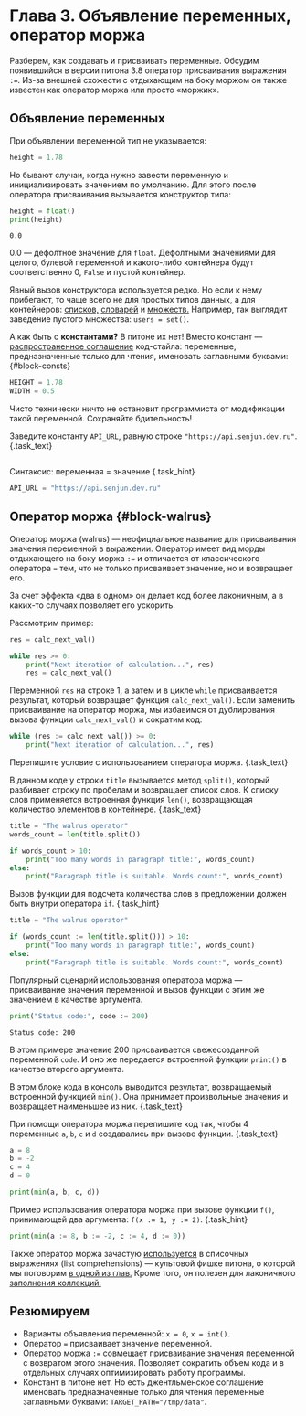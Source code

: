 # Глава 3. Объявление переменных, оператор моржа

Разберем, как создавать и присваивать переменные. Обсудим появившийся в версии питона 3.8 оператор присваивания выражения `:=`. Из-за внешней схожести с отдыхающим на боку моржом он также известен как оператор моржа или просто «моржик».

## Объявление переменных
При объявлении переменной тип не указывается:

```python
height = 1.78
```

Но бывают случаи, когда нужно завести переменную и инициализировать значением по умолчанию. Для этого после оператора присваивания вызывается конструктор типа:

```python
height = float()
print(height)
```
```
0.0
```

0.0 — дефолтное значение для `float`. Дефолтными значениями для целого, булевой переменной и какого-либо контейнера будут соответственно 0, `False` и пустой контейнер.

Явный вызов конструктора используется редко. Но если к нему прибегают, то чаще всего не для простых типов данных, а для контейнеров: [списков,](/courses/python/chapters/python_chapter_0110/) [словарей](/courses/python/chapters/python_chapter_0150/) и [множеств.](/courses/python/chapters/python_chapter_0140/) Например, так выглядит заведение пустого множества: `users = set()`.


А как быть с **константами?** В питоне их нет! Вместо констант — [распространенное соглашение](https://peps.python.org/pep-0008/#constants) код-стайла: переменные, предназначенные только для чтения, именовать заглавными буквами: {#block-consts}

```python
HEIGHT = 1.78
WIDTH = 0.5
```

Чисто технически ничто не остановит программиста от модификации такой переменной. Сохраняйте бдительность!

Заведите константу `API_URL`, равную строке `"https://api.senjun.dev.ru"`. {.task_text}

```python  {.task_source #python_chapter_0030_task_0010}
```
Синтаксис: переменная = значение {.task_hint}
```python {.task_answer}
API_URL = "https://api.senjun.dev.ru"
```

## Оператор моржа {#block-walrus}
Оператор моржа (walrus) — неофициальное название для присваивания значения переменной в выражении. Оператор имеет вид морды отдыхающего на боку моржа `:=` и отличается от классического оператора `=` тем, что не только присваивает значение, но и возвращает его. 

За счет эффекта «два в одном» он делает код более лаконичным, а в каких-то случаях позволяет его ускорить.

Рассмотрим пример:

```python
res = calc_next_val()

while res >= 0:
    print("Next iteration of calculation...", res)
    res = calc_next_val()
```

Переменной `res` на строке 1, а затем и в цикле `while` присваивается результат, который возвращает функция `calc_next_val()`. Если заменить присваивание на оператор моржа, мы избавимся от дублирования вызова функции `calc_next_val()` и сократим код:

```python
while (res := calc_next_val()) >= 0:
    print("Next iteration of calculation...", res)
```

Перепишите условие с использованием оператора моржа. {.task_text}

В данном коде у строки `title` вызывается метод `split()`, который разбивает строку по пробелам и возвращает список слов. К списку слов применяется встроенная функция `len()`, возвращающая количество элементов в контейнере. {.task_text}

```python {.task_source #python_chapter_0030_task_0020}
title = "The walrus operator"
words_count = len(title.split())

if words_count > 10:
    print("Too many words in paragraph title:", words_count)
else:
    print("Paragraph title is suitable. Words count:", words_count)

```
Вызов функции для подсчета количества слов в предложении должен быть внутри оператора `if`. {.task_hint}
```python {.task_answer}
title = "The walrus operator"

if (words_count := len(title.split())) > 10:
    print("Too many words in paragraph title:", words_count)
else:
    print("Paragraph title is suitable. Words count:", words_count)
```

Популярный сценарий использования оператора моржа — присваивание значения переменной и вызов функции с этим же значением в качестве аргумента. 

```python
print("Status code:", code := 200)
```
```
Status code: 200
```

В этом примере значение 200 присваивается свежесозданной переменной `code`. И оно же передается встроенной функции `print()` в качестве второго аргумента. 

В этом блоке кода в консоль выводится результат, возвращаемый встроенной функцией `min()`. Она принимает произвольные значения и возвращает наименьшее из них. {.task_text}

При помощи оператора моржа перепишите код так, чтобы 4 переменные `a`, `b`, `c` и `d` создавались при вызове функции. {.task_text}

```python {.task_source #python_chapter_0030_task_0030}
a = 8
b = -2
c = 4
d = 0

print(min(a, b, c, d))
```
Пример использования оператора моржа при вызове функции `f()`, принимающей два аргумента: `f(x := 1, y := 2)`. {.task_hint}
```python {.task_answer}
print(min(a := 8, b := -2, c := 4, d := 0))
```

Также оператор моржа зачастую [используется](/courses/python/chapters/python_chapter_0240/#block-walrus) в списочных выражениях (list comprehensions) — культовой фишке питона, о которой мы поговорим [в одной из глав.](/courses/python/chapters/python_chapter_0240/) Кроме того, он полезен для лаконичного [заполнения коллекций.](/courses/python/chapters/python_chapter_0120/#block-walrus)

## Резюмируем
- Варианты объявления переменной: `x = 0`, `x = int()`.
- Оператор `=` присваивает значение переменной.
- Оператор моржа `:=` совмещает присваивание значения переменной с возвратом этого значения. Позволяет сократить объем кода и в отдельных случаях оптимизировать работу программы.
- Констант в питоне нет. Но есть джентльменское соглашение именовать предназначенные только для чтения переменные заглавными буквами: `TARGET_PATH="/tmp/data"`.
